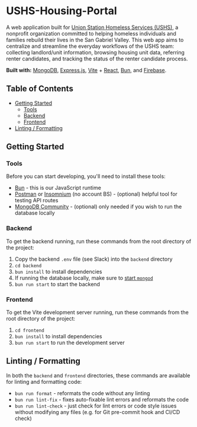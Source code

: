 # USHS-Housing-Portal <!-- omit from toc -->

A web application built for [Union Station Homeless Services (USHS)](https://unionstationhs.org/), a nonprofit organization committed to helping homeless individuals and families rebuild their lives in the San Gabriel Valley. This web app aims to centralize and streamline the everyday workflows of the USHS team: collecting landlord/unit information, browsing housing unit data, referring renter candidates, and tracking the status of the renter candidate process.

**Built with:** [MongoDB](https://www.mongodb.com/), [Express.js](https://expressjs.com/), [Vite](https://vitejs.dev/) + [React](https://react.dev/), [Bun](https://react.dev/), and [Firebase](https://firebase.google.com/).

## Table of Contents <!-- omit from toc -->

- [Getting Started](#getting-started)
  - [Tools](#tools)
  - [Backend](#backend)
  - [Frontend](#frontend)
- [Linting / Formatting](#linting--formatting)

## Getting Started

### Tools

Before you can start developing, you'll need to install these tools:

- [Bun](https://bun.sh/docs/installation) - this is our JavaScript runtime
- [Postman](https://www.postman.com/downloads/) or [Insomnium](https://github.com/ArchGPT/insomnium#download) (no account BS) - (optional) helpful tool for testing API routes
- [MongoDB Community](https://www.mongodb.com/docs/manual/administration/install-community/) - (optional) only needed if you wish to run the database locally

### Backend

To get the backend running, run these commands from the root directory of the project:

1. Copy the backend `.env` file (see Slack) into the `backend` directory
2. `cd backend`
3. `bun install` to install dependencies
4. If running the database locally, make sure to [start `mongod`](https://www.mongodb.com/docs/manual/tutorial/manage-mongodb-processes/#start-mongod-processes)
5. `bun run start` to start the backend

### Frontend

To get the Vite development server running, run these commands from the root directory of the project:

1. `cd frontend`
2. `bun install` to install dependencies
3. `bun run start` to run the development server

## Linting / Formatting

In both the `backend` and `frontend` directories, these commands are available for linting and formatting code:

- `bun run format` - reformats the code without any linting
- `bun run lint-fix` - fixes auto-fixable lint errors and reformats the code
- `bun run lint-check` - just check for lint errors or code style issues without modifying any files (e.g. for Git pre-commit hook and CI/CD check)
